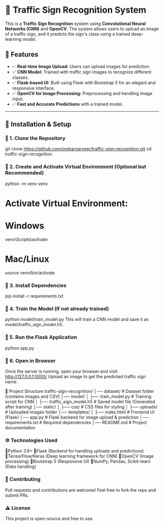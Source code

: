 # 🚦 Traffic Sign Recognition System

This is a **Traffic Sign Recognition** system using **Convolutional Neural Networks (CNN)** and **OpenCV**. The system allows users to upload an image of a traffic sign, and it predicts the sign's class using a trained deep-learning model.

## 📌 Features
- ✅ **Real-time Image Upload:** Users can upload images for prediction.
- ✅ **CNN Model:** Trained with traffic sign images to recognize different classes.
- ✅ **Flask-based UI:** Built using Flask with Bootstrap 5 for an elegant and responsive interface.
- ✅ **OpenCV for Image Processing:** Preprocessing and handling image input.
- ✅ **Fast and Accurate Predictions** with a trained model.

---

## 🚀 Installation & Setup

### 🔹 1. Clone the Repository

git clone https://github.com/omkarnarveer/traffic-sign-recognition.git
cd traffic-sign-recognition
### 🔹 2. Create and Activate Virtual Environment (Optional but Recommended)
python -m venv venv

# Activate Virtual Environment:
# Windows
venv\Scripts\activate
# Mac/Linux
source venv/bin/activate
### 🔹 3. Install Dependencies
pip install -r requirements.txt

### 🔹 4. Train the Model (If not already trained)

python model/train_model.py
This will train a CNN model and save it as model/traffic_sign_model.h5.

### 🔹 5. Run the Flask Application
python app.py
### 🔹 6. Open in Browser

Once the server is running, open your browser and visit:
http://127.0.0.1:5000/
Upload an image to get the predicted traffic sign name.

📁 Project Structure
traffic-sign-recognition/
│── dataset/                      # Dataset folder (contains images and CSV)
│── model/
│   ├── train_model.py             # Training script for CNN
│   ├── traffic_sign_model.h5      # Saved model file (Generated after training)
│── static/
│   ├── css/                       # CSS files for styling
│   ├── uploads/                   # Uploaded images folder
│── templates/
│   ├── index.html                 # Frontend UI (Flask)
│── app.py                         # Flask backend for image upload & prediction
│── requirements.txt                # Required dependencies
│── README.md                      # Project documentation
### ⚙️ Technologies Used
🔹Python 3.8+
🔹Flask (Backend for handling uploads and predictions)
🔹TensorFlow/Keras (Deep learning framework for CNN)
🔹OpenCV (Image processing)
🔹Bootstrap 5 (Responsive UI)
🔹NumPy, Pandas, Scikit-learn (Data handling)

### 🤝 Contributing
Pull requests and contributions are welcome! Feel free to fork the repo and submit PRs.

### ⚠️ License
This project is open-source and free to use.

